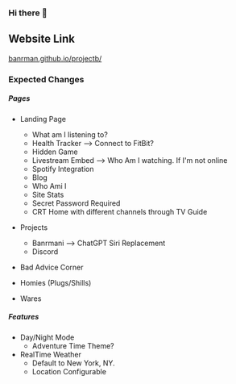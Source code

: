 ### Hi there 👋
## Website Link
[banrman.github.io/projectb/](banrman.github.io/projectb/) 

### Expected Changes

##### Pages
- Landing Page
  - What am I listening to?
  - Health Tracker --> Connect to FitBit?
  - Hidden Game
  - Livestream Embed --> Who Am I watching. If I'm not online
  - Spotify Integration
  - Blog
  - Who Ami I
  - Site Stats
  - Secret Password Required
  - CRT Home with different channels through TV Guide
  
- Projects
  - Banrmani --> ChatGPT Siri Replacement
  - Discord
- Bad Advice Corner
- Homies (Plugs/Shills)
- Wares

##### Features
- Day/Night Mode
  - Adventure Time Theme?
- RealTime Weather
  - Default to New York, NY.
  - Location Configurable



<!--
**banrman/banrman** is a ✨ _special_ ✨ repository because its `README.md` (this file) appears on your GitHub profile.

Here are some ideas to get you started:

- 🔭 I’m currently working on ...
- 🌱 I’m currently learning ...
- 👯 I’m looking to collaborate on ...
- 🤔 I’m looking for help with ...
- 💬 Ask me about ...
- 📫 How to reach me: ...
- 😄 Pronouns: ...
- ⚡ Fun fact: ...
-->
